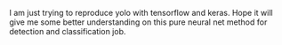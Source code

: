 I am just trying to reproduce yolo with tensorflow and keras. Hope it will give me some better understanding on this pure neural net method for detection and classification job.